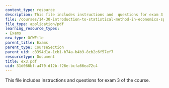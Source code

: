 ```yaml
---
content_type: resource
description: This file includes instructions and  questions for exam 3 of the course.
file: /courses/14-30-introduction-to-statistical-method-in-economics-spring-2006/31d066bfa470d12bf26ebcfa66ea72c4_ex3.pdf
file_type: application/pdf
learning_resource_types:
- Exams
ocw_type: OCWFile
parent_title: Exams
parent_type: CourseSection
parent_uid: c8394d1a-1cb1-b74a-b4b9-8cb2c6f57ef7
resourcetype: Document
title: ex3.pdf
uid: 31d066bf-a470-d12b-f26e-bcfa66ea72c4
---
```

This file includes instructions and  questions for exam 3 of the course.

